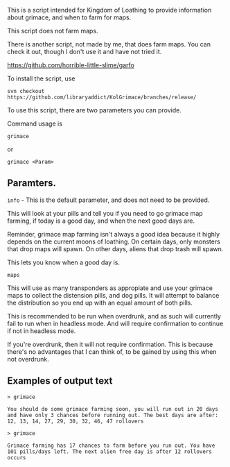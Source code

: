 This is a script intended for Kingdom of Loathing to provide information about grimace, and when to farm for maps.

This script does not farm maps.

There is another script, not made by me, that does farm maps. You can check it out, though I don't use it and have not tried it.

https://github.com/horrible-little-slime/garfo

To install the script, use

```text
svn checkout https://github.com/libraryaddict/KolGrimace/branches/release/
```

To use this script, there are two parameters you can provide.

Command usage is

`grimace`

or

`grimace <Param>`

## Paramters.

`info` - This is the default parameter, and does not need to be provided.

This will look at your pills and tell you if you need to go grimace map farming, if today is a good day, and when the next good days are.

Reminder, grimace map farming isn't always a good idea because it highly depends on the current moons of loathing. On certain days, only monsters that drop maps will spawn. On other days, aliens that drop trash will spawn.

This lets you know when a good day is.

`maps`

This will use as many transponders as appropiate and use your grimace maps to collect the distension pills, and dog pills. It will attempt to balance the distribution so you end up with an equal amount of both pills.

This is recommended to be run when overdrunk, and as such will currently fail to run when in headless mode. And will require confirmation to continue if not in headless mode.

If you're overdrunk, then it will not require confirmation.
This is because there's no advantages that I can think of, to be gained by using this when not overdrunk.

## Examples of output text

```text
> grimace

You should do some grimace farming soon, you will run out in 20 days and have only 3 chances before running out. The best days are after: 12, 13, 14, 27, 29, 30, 32, 46, 47 rollovers

> grimace

Grimace farming has 17 chances to farm before you run out. You have 101 pills/days left. The next alien free day is after 12 rollovers occurs
```